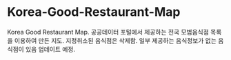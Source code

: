 # Korea-Good-Restaurant-Map
Korea Good Restaurant Map. 
공공데이터 포털에서 제공하는 전국 모범음식점 목록을 이용하여 만든 지도. 
지정취소된 음식점은 삭제함. 
일부 제공하는 음식정보가 없는 음식점이 있음 업데이트 예정.
